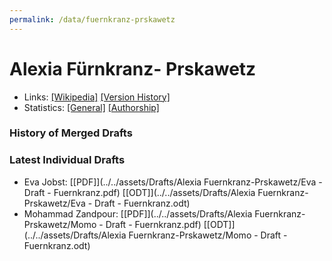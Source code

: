 ```yaml
---
permalink: /data/fuernkranz-prskawetz
---
```


# Alexia Fürnkranz- Prskawetz
- Links: [\[Wikipedia\]](https://de.wikipedia.org/wiki/Alexia_F%C3%BCrnkranz-Prskawetz) [\[Version History\]](https://de.wikipedia.org/w/index.php?title=Alexia_F%C3%BCrnkranz-Prskawetz&action=history)
- Statistics: [\[General\]](https://xtools.wmflabs.org/articleinfo/de.wikipedia.org/Alexia%20F%C3%BCrnkranz-Prskawetz) [\[Authorship\]](https://xtools.wmflabs.org/articleinfo-authorship/de.wikipedia.org/Alexia_F%C3%BCrnkranz-Prskawetz?uselang=de)

### History of Merged Drafts

### Latest Individual Drafts
- Eva Jobst: [\[PDF\]](../../assets/Drafts/Alexia Fuernkranz-Prskawetz/Eva - Draft - Fuernkranz.pdf) [\[ODT\]](../../assets/Drafts/Alexia Fuernkranz-Prskawetz/Eva - Draft - Fuernkranz.odt)
- Mohammad Zandpour: [\[PDF\]](../../assets/Drafts/Alexia Fuernkranz-Prskawetz/Momo - Draft - Fuernkranz.pdf) [\[ODT\]](../../assets/Drafts/Alexia Fuernkranz-Prskawetz/Momo - Draft - Fuernkranz.odt)
